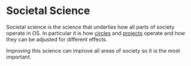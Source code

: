 ---
---

# Societal Science

Societal science is the science that underlies how all parts of society operate in OS. In particular it is how [circles](../hierarchy/circles.md) and [projects](../hierarchy/projects.md) operate and how they can be adjusted for different effects.

Improving this science can improve all areas of society so it is the most important.
